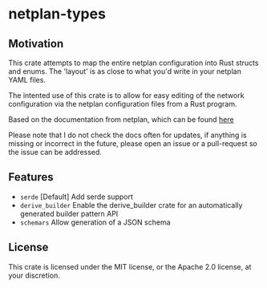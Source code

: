 # netplan-types

## Motivation
This crate attempts to map the entire netplan configuration into Rust structs and enums.
The 'layout' is as close to what you'd write in your netplan YAML files.

The intented use of this crate is to allow for easy editing of the network configuration via the netplan
configuration files from a Rust program.

Based on the documentation from netplan, which can be found [here](https://netplan.io/reference/)

Please note that I do not check the docs often for updates, if anything is missing or incorrect in the future,
please open an issue or a pull-request so the issue can be addressed.

## Features
- `serde` [Default] Add serde support
- `derive_builder` Enable the derive_builder crate for an automatically generated builder pattern API
- `schemars` Allow generation of a JSON schema

## License
This crate is licensed under the MIT license, or the Apache 2.0 license, at your discretion.